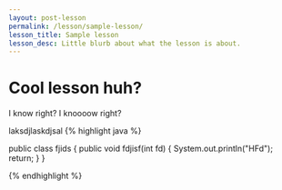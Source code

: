 ```yaml
---
layout: post-lesson
permalink: /lesson/sample-lesson/
lesson_title: Sample lesson
lesson_desc: Little blurb about what the lesson is about.
---
```


# Cool lesson huh?

I know right?  I knoooow right?

laksdjlaskdjsal
{% highlight java %}

public class fjids {
    public void fdjisf(int fd) {
    System.out.println("HFd");
      return;
    }
}

{% endhighlight %}
